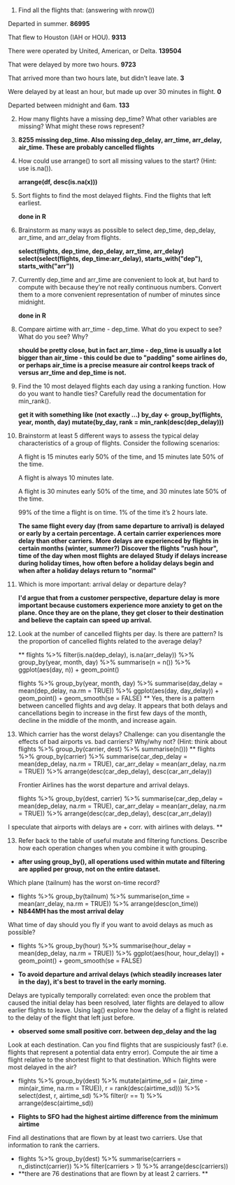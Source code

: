 1. Find all the flights that: (answering with nrow())

Departed in summer. **86995**

That flew to Houston (IAH or HOU). **9313**

There were operated by United, American, or Delta. **139504**

That were delayed by more two hours. **9723**

That arrived more than two hours late, but didn’t leave late. **3**

Were delayed by at least an hour, but made up over 30 minutes in flight. **0**

Departed between midnight and 6am. **133**


2. How many flights have a missing dep_time? What other variables are missing? What might these rows represent?
3. 
	**8255 missing dep_time. Also missing dep_delay, arr_time, arr_delay, air_time. These are probably cancelled flights**

3. How could use arrange() to sort all missing values to the start? (Hint: use is.na()).

	**arrange(df, desc(is.na(x)))**

4. Sort flights to find the most delayed flights. Find the flights that left earliest. 
 
    **done in R**

5. Brainstorm as many ways as possible to select dep_time, dep_delay, arr_time, and arr_delay from flights.

	**select(flights, dep_time, dep_delay, arr_time, arr_delay)**
	**select(select(flights, dep_time:arr_delay), starts_with("dep"), starts_with("arr"))**

6. Currently dep_time and arr_time are convenient to look at, but hard to compute with because they’re not really continuous numbers. Convert them to a more convenient representation of number of minutes since midnight.

	**done in R**

7. Compare airtime with arr_time - dep_time. What do you expect to see? What do you see? Why?

	**should be pretty close, but in fact arr_time - dep_time is usually a lot bigger than air_time - this could be due to "padding" some airlines do, or perhaps air_time is a precise measure air control keeps track of versus arr_time and dep_time is not.**

8. Find the 10 most delayed flights each day using a ranking function. How do you want to handle ties? Carefully read the documentation for min_rank().

	**get it with something like (not exactly ...)
	by_day <- group_by(flights, year, month, day)
	mutate(by_day, rank = min_rank(desc(dep_delay)))**

9. Brainstorm at least 5 different ways to assess the typical delay characteristics of a group of flights. Consider the following scenarios:

	A flight is 15 minutes early 50% of the time, and 15 minutes late 50% of the time.

	A flight is always 10 minutes late.

	A flight is 30 minutes early 50% of the time, and 30 minutes late 50% of the time.

	99% of the time a flight is on time. 1% of the time it’s 2 hours late.


	**The same flight every day (from same departure to arrival) is delayed
		or early by a certain percentage.**
	**A certain carrier experiences more delay than other carriers.**
	**More delays are experienced by flights in certain months (winter, summer?)**
	**Discover the flights "rush hour", time of the day when most flights are delayed**
	**Study if delays increase during holiday times, how often before a holiday delays begin and when after a holiday delays return to "normal"**


10. Which is more important: arrival delay or departure delay?

	**I'd argue that from a customer perspective, departure delay is more important because customers experience more anxiety to get on the plane. Once they are on the plane, they get closer to their destination and believe the captain can speed up arrival.**

11. Look at the number of cancelled flights per day. Is there are pattern? Is the proportion of cancelled flights related to the average delay?

	**
	flights %>% 
	filter(is.na(dep_delay), is.na(arr_delay)) %>%
	group_by(year, month, day) %>%
	summarise(n = n()) %>%
	ggplot(aes(day, n)) + geom_point() 

	flights %>% 
	  group_by(year, month, day) %>% 
	  summarise(day_delay = mean(dep_delay, na.rm = TRUE)) %>%
	    ggplot(aes(day, day_delay)) +
	    geom_point() + 
	    geom_smooth(se = FALSE)
    **
	Yes, there is a pattern between cancelled flights and avg delay. It appears that both delays and cancellations begin to increase in the first few days of the month, decline in the middle of the month, and increase again.


12. Which carrier has the worst delays? Challenge: can you disentangle the effects of bad airports vs. bad carriers? Why/why not? (Hint: think about flights %>% group_by(carrier, dest) %>% summarise(n()))
	**
	flights %>% 
	  group_by(carrier) %>% 
	  summarise(car_dep_delay = mean(dep_delay, na.rm = TRUE), car_arr_delay = mean(arr_delay, na.rm = TRUE)) %>%
	  arrange(desc(car_dep_delay), desc(car_arr_delay))

	  Frontier Airlines has the worst departure and arrival delays.

	  flights %>% 
  group_by(dest, carrier) %>% 
  summarise(car_dep_delay = mean(dep_delay, na.rm = TRUE), car_arr_delay = mean(arr_delay, na.rm = TRUE)) %>%
  arrange(desc(car_dep_delay), desc(car_arr_delay))

  I speculate that airports with delays are + corr. with airlines with delays.
  **

13. Refer back to the table of useful mutate and filtering functions. Describe how each operation changes when you combine it with grouping.
* **after using group_by(), all operations used within mutate and filtering are applied per group, not on the entire dataset.**


Which plane (tailnum) has the worst on-time record?
* flights %>% 
  group_by(tailnum) %>% 
  summarise(on_time = mean(arr_delay, na.rm = TRUE)) %>%
  arrange(desc(on_time))
* **N844MH has the most arrival delay**

What time of day should you fly if you want to avoid delays as much as possible?
* flights %>% 
group_by(hour) %>% 
summarise(hour_delay = mean(dep_delay, na.rm = TRUE)) %>%
ggplot(aes(hour, hour_delay)) +
geom_point() + 
geom_smooth(se = FALSE)

* **To avoid departure and arrival delays (which steadily increases later in the day), it's best to travel in the early morning.** 

Delays are typically temporally correlated: even once the problem that caused the initial delay has been resolved, later flights are delayed to allow earlier flights to leave. Using lag() explore how the delay of a flight is related to the delay of the flight that left just before.

* **observed some small positive corr. between dep_delay and the lag**

Look at each destination. Can you find flights that are suspiciously fast? (i.e. flights that represent a potential data entry error). Compute the air time a flight relative to the shortest flight to that destination. Which flights were most delayed in the air?
* flights %>%
group_by(dest) %>%
mutate(airtime_sd = (air_time - min(air_time, na.rm = TRUE)), r = rank(desc(airtime_sd))) %>%
select(dest, r, airtime_sd) %>%
filter(r == 1) %>%
arrange(desc(airtime_sd)) 

* **Flights to SFO had the highest airtime difference from the minimum airtime**

Find all destinations that are flown by at least two carriers. Use that information to rank the carriers. 
* flights %>%
group_by(dest) %>% 
summarise(carriers = n_distinct(carrier)) %>% 
filter(carriers > 1) %>%
arrange(desc(carriers))
* **there are 76 destinations that are flown by at least 2 carriers. **